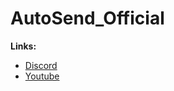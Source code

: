 # AutoSend_Official

**Links:**
* [Discord](https://discord.gg/SXng95f)
* [Youtube](http://bit.ly/Zseni-Youtube)
